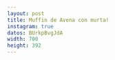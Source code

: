 ```yaml
---
layout: post
title: Muffin de Avena con murta! 
instagram: true
datos: BUrkpBvgJdA
width: 700
height: 392
---
```


<amp-instagram data-shortcode="{{ page.datos }}"
  data-captioned
  width="{{ page.width }}"
  height="{{ page.height }}"
  layout="responsive">
</amp-instagram>